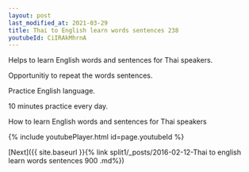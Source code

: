 ```yaml
---
layout: post
last_modified_at: 2021-03-29
title: Thai to English learn words sentences 238 
youtubeId: CiIRAkMhrnA
---
```

 
 
Helps to learn English words and sentences for Thai speakers.

Opportunitiy to repeat the words sentences. 

Practice English language. 
 
10 minutes practice every day. 
 
How to learn English words and sentences for Thai speakers 
 
{% include youtubePlayer.html id=page.youtubeId %}
 
 
[Next]({{ site.baseurl }}{% link  split1/_posts/2016-02-12-Thai to english learn words sentences 900 .md%})
 
